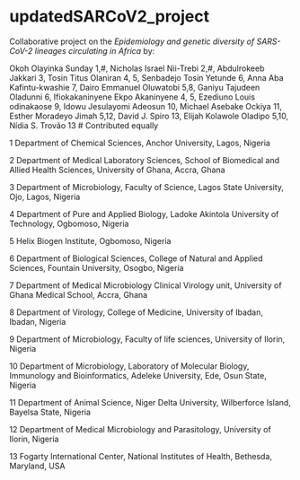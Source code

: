 # updatedSARCoV2_project
Collaborative project on the _Epidemiology and genetic diversity of SARS-CoV-2 lineages circulating in Africa_ by:

Okoh Olayinka Sunday 1,#, Nicholas Israel Nii-Trebi 2,#, Abdulrokeeb Jakkari 3, Tosin Titus Olaniran 4, 5, Senbadejo Tosin Yetunde 6, Anna Aba Kafintu-kwashie 7, Dairo Emmanuel Oluwatobi 5,8, Ganiyu Tajudeen Oladunni 6, Ifiokakaninyene  Ekpo Akaninyene 4, 5, Ezediuno Louis odinakaose 9, Idowu Jesulayomi Adeosun 10, Michael  Asebake Ockiya 11, Esther Moradeyo Jimah 5,12, David J. Spiro 13, Elijah Kolawole Oladipo 5,10, Nídia S. Trovão 13 # Contributed equally

1 Department of Chemical Sciences, Anchor University, Lagos, Nigeria

2 Department of Medical Laboratory Sciences, School of Biomedical and Allied Health Sciences, University of Ghana, Accra, Ghana 

3 Department of Microbiology, Faculty of Science, Lagos State University, Ojo, Lagos, Nigeria 

4 Department of Pure and Applied Biology, Ladoke Akintola University of Technology, Ogbomoso, Nigeria 

5 Helix Biogen Institute, Ogbomoso, Nigeria 

6 Department of Biological Sciences, College of Natural and Applied Sciences, Fountain University, Osogbo, Nigeria 

7  Department of Medical Microbiology Clinical Virology unit, University of Ghana Medical School, Accra, Ghana 

8 Department of Virology, College of Medicine, University of Ibadan, Ibadan, Nigeria 

9 Department of Microbiology, Faculty of life sciences, University of Ilorin, Nigeria 

10 Department of Microbiology, Laboratory of Molecular Biology, Immunology and Bioinformatics, Adeleke University, Ede, Osun State, Nigeria 

11 Department of Animal Science, Niger Delta University, Wilberforce Island, Bayelsa State, Nigeria

12 Department of Medical Microbiology and Parasitology, University of Ilorin, Nigeria

13 Fogarty International Center, National Institutes of Health, Bethesda, Maryland, USA


